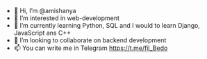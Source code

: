 - 👋 Hi, I’m @amishanya
- 👀 I’m interested in web-development
- 🌱 I’m currently learning Python, SQL and I would to learn Django, JavaScript ans C++
- 💞️ I’m looking to collaborate on backend development
- 📫 You can write me in Telegram https://t.me/fil_Bedo
